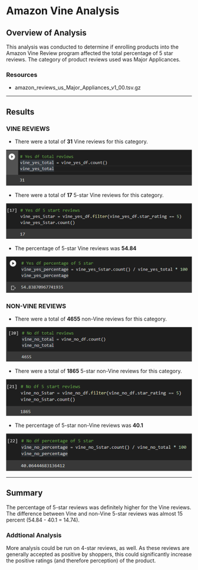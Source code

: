 # **Amazon Vine Analysis**

## **Overview of Analysis**

This analysis was conducted to determine if enrolling products into the Amazon Vine Review program affected the total percentage of 5 star reviews. The category of product reviews used was Major Applicances.

### Resources
- amazon_reviews_us_Major_Appliances_v1_00.tsv.gz
---
## **Results**

### VINE REVIEWS
- There were a total of **31** Vine reviews for this category.

![Yes total](images/vines_yes_total.png)

- There were a total of **17** 5-star Vine reviews for this category.

![Yes 5 star](images/vines_yes_5star.png)

- The percentage of 5-star Vine reviews was **54.84**

![Yes percentage](images/vines_yes_percentage.png)


### NON-VINE REVIEWS
- There were a total of **4655** non-Vine reviews for this category.

![No total](images/vines_no_total.png)

- There were a total of **1865** 5-star non-Vine reviews for this category.

![No 5 star](images/vines_no_5star.png)

- The percentage of 5-star non-Vine reviews was **40.1**

![No percentage](images/vines_no_percentage.png)

---

## **Summary**

The percentage of 5-star reviews was definitely higher for the Vine reviews. The difference between Vine and non-Vine 5-star reviews was almost 15 percent (54.84 - 40.1 = 14.74).

### Addtional Analysis

More analysis could be run on 4-star reviews, as well. As these reviews are generally accepted as positive by shoppers, this could significantly increase the positive ratings (and therefore perception) of the product.